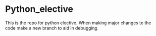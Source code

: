 # Python_elective

This is the repo for python elective. When making major changes to the code make a new branch to aid in debugging.
